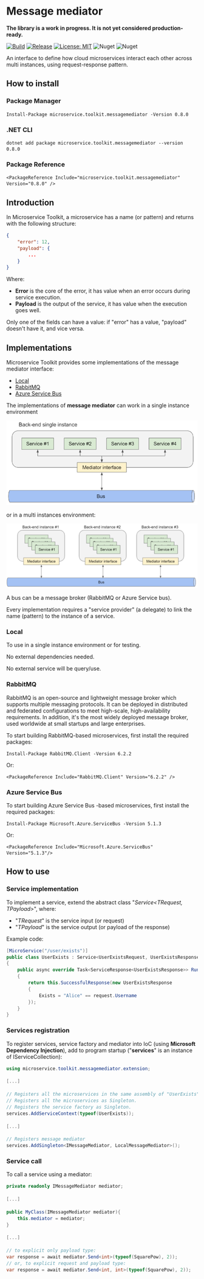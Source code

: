 ﻿# Message mediator

__The library is a work in progress. It is not yet considered production-ready.__

[![Build](https://github.com/MpStyle/microservicetoolkit/actions/workflows/build.yml/badge.svg)](https://github.com/MpStyle/microservicetoolkit/actions/workflows/build.yml)
[![Release](https://github.com/MpStyle/microservicetoolkit/actions/workflows/release.yml/badge.svg)](https://github.com/MpStyle/microservicetoolkit/actions/workflows/release.yml)
[![License: MIT](https://img.shields.io/badge/License-MIT-yellow.svg)](https://opensource.org/licenses/MIT)
![Nuget](https://img.shields.io/nuget/dt/microservice.toolkit.messagemediator)
![Nuget](https://img.shields.io/nuget/v/microservice.toolkit.messagemediator)

An interface to define how cloud microservices interact each other across multi instances, using request-response pattern.

## How to install

### Package Manager
```
Install-Package microservice.toolkit.messagemediator -Version 0.8.0
```

### .NET CLI
```
dotnet add package microservice.toolkit.messagemediator --version 0.8.0
```

### Package Reference
```
<PackageReference Include="microservice.toolkit.messagemediator" Version="0.8.0" />
```

## Introduction
In Microservice Toolkit, a microservice has a name (or pattern) and returns with the following structure:
```json
{
    "error": 12,
    "payload": {
        ...
    }
}
```
Where:
- __Error__ is the core of the error, it has value when an error occurs during service execution.
- __Payload__ is the output of the service, it has value when the execution goes well.

Only one of the fields can have a value: if "error" has a value, "payload" doesn't have it, and vice versa.

## Implementations

Microservice Toolkit provides some implementations of the message mediator interface:
- [Local](#local)
- [RabbitMQ](#rabbitmq)
- [Azure Service Bus](#servicebus)

The implementations of __message mediator__ can work in a single instance environment

![Single instance](./docs/mediator_single_instance.png)

or in a multi instances environment:

![Single instance](./docs/mediator_multi_instances.png)

A bus can be a message broker (RabbitMQ or Azure Service bus).

Every implementation requires a "service provider" (a delegate) to link the name (pattern) to the instance of a service.

### Local

<a name="local"></a>
To use in a single instance environment or for testing.

No external dependencies needed.

No external service will be query/use.

### RabbitMQ

<a name="rabbitmq"></a>
RabbitMQ is an open-source and lightweight message broker which supports multiple messaging protocols. It can be deployed in distributed and federated configurations to meet high-scale, high-availability requirements. In addition, it's the most widely deployed message broker, used worldwide at small startups and large enterprises.

To start building RabbitMQ-based microservices, first install the required packages:
```
Install-Package RabbitMQ.Client -Version 6.2.2
```
Or:
```
<PackageReference Include="RabbitMQ.Client" Version="6.2.2" />
```

### Azure Service Bus

<a name="servicebus"></a>
To start building Azure Service Bus -based microservices, first install the required packages:

```
Install-Package Microsoft.Azure.ServiceBus -Version 5.1.3
```
Or:
```
<PackageReference Include="Microsoft.Azure.ServiceBus" Version="5.1.3"/>
```

## How to use

### Service implementation
To implement a service, extend the abstract class "_Service<TRequest, TPayload>_", where:
- "_TRequest_" is the service input (or request)
- "_TPayload_" is the service output (or payload of the response)

Example code:

```C#
[MicroService("/user/exists")]
public class UserExists : Service<UserExistsRequest, UserExistsResponse>
{
    public async override Task<ServiceResponse<UserExistsResponse>> Run(UserExistsRequest request)
    {
        return this.SuccessfulResponse(new UserExistsResponse
        {
            Exists = "Alice" == request.Username
        });
    }
}
```

### Services registration

To register services, service factory and mediator into IoC (using __Microsoft Dependency Injection__), add to program startup ("__services__" is an instance of IServiceCollection):

```C#
using microservice.toolkit.messagemediator.extension;

[...]

// Registers all the microservices in the same assembly of "UserExists" class.
// Registers all the microservices as Singleton.
// Registers the service factory as Singleton.
services.AddServiceContext(typeof(UserExists));

[...]

// Registers message mediator 
services.AddSingleton<IMessageMediator, LocalMessageMediator>();
```

### Service call

To call a service using a mediator:

```C#
private readonly IMessageMediator mediator;

[...]

public MyClass(IMessageMediator mediator){
    this.mediator = mediator;
}

[...]

// to explicit only payload type:
var response = await mediator.Send<int>(typeof(SquarePow), 2));
// or, to explicit request and payload type:
var response = await mediator.Send<int, int>(typeof(SquarePow), 2));
```